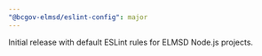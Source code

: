 ```yaml
---
"@bcgov-elmsd/eslint-config": major
---
```


Initial release with default ESLint rules for ELMSD Node.js projects.
